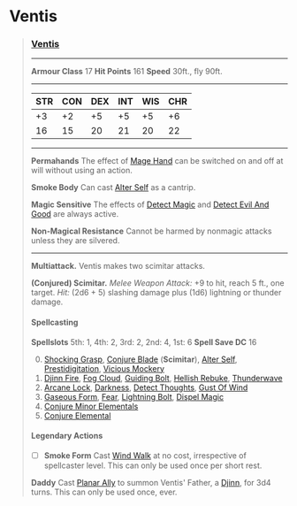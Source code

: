 # Ventis
> ### [Ventis](../../../../People/Pirates/Ventis.md)
> ---
> 
> **Armour Class** 17
> **Hit Points** 161
> **Speed** 30ft., fly 90ft.
>
> ---
>
> | STR  | CON  | DEX  | INT  | WIS  | CHR  |
> | ---- | ---- | ---- | ---- | ---- | ---- |
> | +3   | +2   | +5   | +5   | +5   | +6   |
> | 16   | 15   | 20   | 21   | 20   | 22   |
>
> ---
>
> **Permahands** The effect of [Mage Hand](https://www.dndbeyond.com/spells/mage-hand) can be switched on and off at will without using an action.
>
> **Smoke Body** Can cast [Alter Self](https://www.dndbeyond.com/spells/alter-self) as a cantrip.
>
> **Magic Sensitive** The effects of [Detect Magic](https://www.dndbeyond.com/spells/detect-magic) and [Detect Evil And Good](https://www.dndbeyond.com/spells/detect-evil-and-good) are always active.
>
> **Non-Magical Resistance** Cannot be harmed by nonmagic attacks unless they are silvered.
>
> ---
>
> **Multiattack.** Ventis makes two scimitar attacks.
>
> **(Conjured) Scimitar.** *Melee Weapon Attack:* +9 to hit, reach 5 ft., one target. *Hit:* (2d6 + 5) slashing damage plus (1d6) lightning or thunder damage.
>
> #### Spellcasting
>
> **Spellslots** 5th: 1, 4th: 2, 3rd: 2, 2nd: 4, 1st: 6
> **Spell Save DC** 16
>
> 0. [Shocking Grasp](https://www.dndbeyond.com/spells/shocking-grasp), [Conjure Blade](https://www.dndbeyond.com/spells/1088788-conjure-blade) (**Scimitar**), [Alter Self](https://www.dndbeyond.com/spells/alter-self), [Prestidigitation](https://www.dndbeyond.com/spells/prestidigitation), [Vicious Mockery](https://www.dndbeyond.com/spells/vicious-mockery)
> 0. [Djinn Fire](https://www.dndbeyond.com/spells/faerie-fire), [Fog Cloud](https://www.dndbeyond.com/spells/fog-cloud), [Guiding Bolt](https://www.dndbeyond.com/spells/guiding-bolt), [Hellish Rebuke](https://www.dndbeyond.com/spells/hellish-rebuke), [Thunderwave](https://www.dndbeyond.com/spells/thunderwave)
> 0. [Arcane Lock](https://www.dndbeyond.com/spells/arcane-lock), [Darkness](https://www.dndbeyond.com/spells/darkness), [Detect Thoughts](https://www.dndbeyond.com/spells/detect-thoughts), [Gust Of Wind](https://www.dndbeyond.com/spells/gust-of-wind)
> 0. [Gaseous Form](https://www.dndbeyond.com/spells/gaseous-form), [Fear](https://www.dndbeyond.com/spells/fear), [Lightning Bolt](https://www.dndbeyond.com/spells/lightning-bolt), [Dispel Magic](https://www.dndbeyond.com/spells/dispel-magic)
> 0. [Conjure Minor Elementals](https://www.dndbeyond.com/spells/conjure-minor-elementals)
> 0. [Conjure Elemental](https://www.dndbeyond.com/spells/conjure-elemental)
>
> #### Legendary Actions
>
> - [ ] **Smoke Form** Cast [Wind Walk](https://www.dndbeyond.com/spells/wind-walk) at no cost, irrespective of spellcaster level. This can only be used once per short rest.
>
> **Daddy** Cast [Planar Ally](https://www.dndbeyond.com/spells/planar-ally) to summon Ventis' Father, a [Djinn](https://www.dndbeyond.com/monsters/16842-djinni), for 3d4 turns. This can only be used once, ever.
